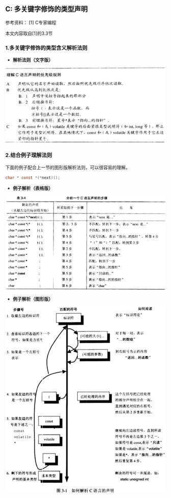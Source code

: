 ## C: 多关键字修饰的类型声明

参考资料：
\[1\] C专家编程

本文内容取自\[1\]的3.3节

### 1.多关键字修饰的类型含义解析法则

* **解析法则（文字版）**

![](/assets/c013_001.PNG)


### 2.结合例子理解法则

下面的例子配合上一节的图形版解析法则，可以很容易的理解。

```C
char * const *(*next)();
```

* **例子解析（表格版）**

![](/assets/c013_003.PNG)

* **例子解析（图形版）**

![](/assets/c013_002.PNG)
